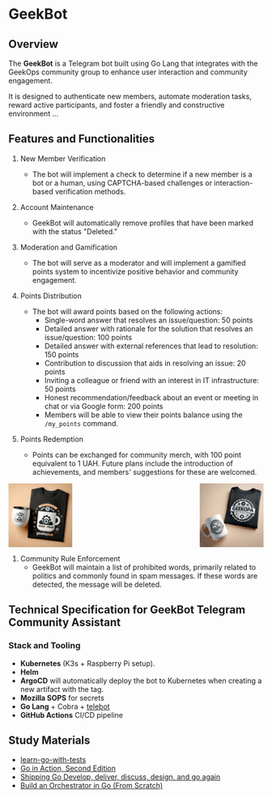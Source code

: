 # GeekBot

## Overview

The **GeekBot** is a Telegram bot built using Go Lang that integrates with the GeekOps community group to enhance user interaction and community engagement.

It is designed to authenticate new members, automate moderation tasks, reward active participants, and foster a friendly and constructive environment ...

## Features and Functionalities

1. New Member Verification
    - The bot will implement a check to determine if a new member is a bot or a human, using CAPTCHA-based challenges or interaction-based verification methods.

2. Account Maintenance
    - GeekBot will automatically remove profiles that have been marked with the status "Deleted."

3. Moderation and Gamification
    - The bot will serve as a moderator and will implement a gamified points system to incentivize positive behavior and community engagement.

4. Points Distribution
    - The bot will award points based on the following actions:
        - Single-word answer that resolves an issue/question: 50 points
        - Detailed answer with rationale for the solution that resolves an issue/question: 100 points
        - Detailed answer with external references that lead to resolution: 150 points
        - Contribution to discussion that aids in resolving an issue: 20 points
        - Inviting a colleague or friend with an interest in IT infrastructure: 50 points
        - Honest recommendation/feedback about an event or meeting in chat or via Google form: 200 points
        - Members will be able to view their points balance using the `/my_points` command.

5. Points Redemption
    - Points can be exchanged for community merch, with 100 point equivalent to 1 UAH. Future plans include the introduction of achievements, and members' suggestions for these are welcomed.

<!-- markdownlint-disable MD033 -->
<p>
    <div float="right">
    <img src=docs/images/gift-1.png width="25%" align="center"/>
    <img src=docs/images/gift-2.png width="25%" align="right" />
    </div>
</p>
<!-- markdownlint-enable MD033 -->

1. Community Rule Enforcement
    - GeekBot will maintain a list of prohibited words, primarily related to politics and commonly found in spam messages. If these words are detected, the message will be deleted.

## Technical Specification for GeekBot Telegram Community Assistant

### Stack and Tooling

- **Kubernetes** (K3s + Raspberry Pi setup).
- **Helm**
- **ArgoCD** will automatically deploy the bot to Kubernetes when creating a new artifact with the tag.
- **Mozilla SOPS** for secrets
- **Go Lang** + Cobra + [telebot](https://github.com/tucnak/telebot)
- **GitHub Actions** CI/CD pipeline

## Study Materials

- [learn-go-with-tests](https://quii.gitbook.io/learn-go-with-tests)
- [Go in Action, Second Edition](https://www.manning.com/books/go-in-action-second-edition)
- [Shipping Go Develop, deliver, discuss, design, and go again](https://www.manning.com/books/shipping-go)
- [Build an Orchestrator in Go (From Scratch)](https://www.manning.com/books/build-an-orchestrator-in-go-from-scratch)
